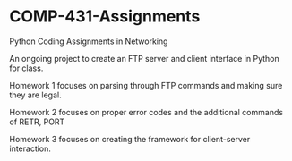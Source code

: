 # COMP-431-Assignments
Python Coding Assignments in Networking 

An ongoing project to create an FTP server and client interface in Python for class.

Homework 1 focuses on parsing through FTP commands and making sure they are legal.

Homework 2 focuses on proper error codes and the additional commands of RETR, PORT

Homework 3 focuses on creating the framework for client-server interaction. 
